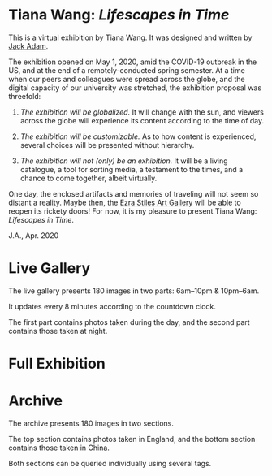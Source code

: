 # Tiana Wang: <i>Lifescapes in Time</i>
This is a virtual exhibition by Tiana Wang.
It was designed and written by [Jack Adam](https://jackadam.cc/).

The exhibition opened on May 1, 2020, amid the COVID-19 outbreak in the US, and at the end of a remotely-conducted spring semester. At a time when our peers and colleagues were spread across the globe, and the digital capacity of our university was stretched, the exhibition proposal was threefold:

1.  <i>The exhibition will be globalized.</i> It will change with the sun, and viewers across the globe will experience its content according to the time of day.</span>

2.  <i>The exhibition will be customizable.</i>  As to how content is experienced, several choices will be presented without hierarchy.</span>

3.  <i>The exhibition will not (only) be an exhibition.</i>  It will be a living catalogue, a tool for sorting media, a testament to the times, and a chance to come together, albeit virtually.</span>

One day, the enclosed artifacts and memories of traveling will not seem so distant a reality. Maybe then, the [Ezra Stiles Art Gallery](https://ezrastiles.yalecollege.yale.edu/spaces/art-gallery) will be able to reopen its rickety doors! For now, it is my pleasure to present Tiana Wang: <i>Lifescapes in Time</i>.

J.A., Apr. 2020

# Live Gallery
The live gallery presents 180 images in two parts: 6am–10pm & 10pm–6am.

It updates every 8 minutes according to the countdown clock.

The first part contains photos taken during the day, and the second part contains those taken at night.

# Full Exhibition

# Archive

The archive presents 180 images in two sections.

The top section contains photos taken in England, and the bottom section contains those taken in China.

Both sections can be queried individually using several tags.
